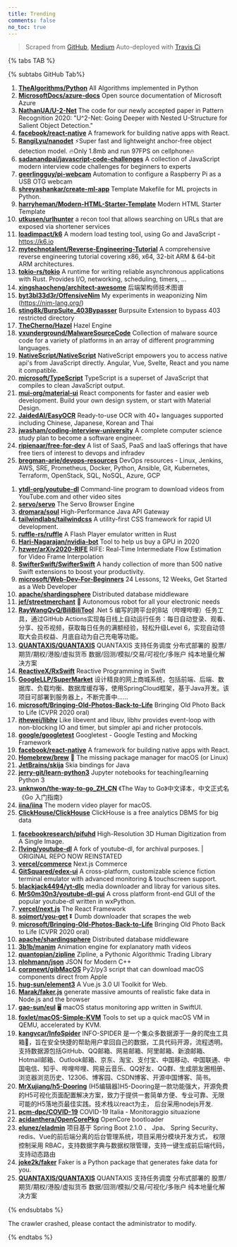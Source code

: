 ```yaml
---
title: Trending
comments: false
no_toc: true
---
```


> Scraped from [GitHub](https://github.com/trending), [Medium](https://medium.com/topic/popular)
Auto-deployed with [Travis Ci](https://travis-ci.org/)

{% tabs TAB %}
<!-- tab GitHub -->
{% subtabs GitHub Tab%}
<!-- tab Daily -->
1. [**TheAlgorithms/Python**](https://github.com/TheAlgorithms/Python)
All Algorithms implemented in Python
2. [**MicrosoftDocs/azure-docs**](https://github.com/MicrosoftDocs/azure-docs)
Open source documentation of Microsoft Azure
3. [**NathanUA/U-2-Net**](https://github.com/NathanUA/U-2-Net)
The code for our newly accepted paper in Pattern Recognition 2020: "U^2-Net: Going Deeper with Nested U-Structure for Salient Object Detection."
4. [**facebook/react-native**](https://github.com/facebook/react-native)
A framework for building native apps with React.
5. [**RangiLyu/nanodet**](https://github.com/RangiLyu/nanodet)
⚡Super fast and lightweight anchor-free object detection model. 🔥Only 1.8mb and run 97FPS on cellphone🔥
6. [**sadanandpai/javascript-code-challenges**](https://github.com/sadanandpai/javascript-code-challenges)
A collection of JavaScript modern interview code challenges for beginners to experts
7. [**geerlingguy/pi-webcam**](https://github.com/geerlingguy/pi-webcam)
Automation to configure a Raspberry Pi as a USB OTG webcam
8. [**shreyashankar/create-ml-app**](https://github.com/shreyashankar/create-ml-app)
Template Makefile for ML projects in Python.
9. [**harryheman/Modern-HTML-Starter-Template**](https://github.com/harryheman/Modern-HTML-Starter-Template)
Modern HTML Starter Template
10. [**utkusen/urlhunter**](https://github.com/utkusen/urlhunter)
a recon tool that allows searching on URLs that are exposed via shortener services
11. [**loadimpact/k6**](https://github.com/loadimpact/k6)
A modern load testing tool, using Go and JavaScript - https://k6.io
12. [**mytechnotalent/Reverse-Engineering-Tutorial**](https://github.com/mytechnotalent/Reverse-Engineering-Tutorial)
A comprehensive reverse engineering tutorial covering x86, x64, 32-bit ARM & 64-bit ARM architectures.
13. [**tokio-rs/tokio**](https://github.com/tokio-rs/tokio)
A runtime for writing reliable asynchronous applications with Rust. Provides I/O, networking, scheduling, timers, ...
14. [**xingshaocheng/architect-awesome**](https://github.com/xingshaocheng/architect-awesome)
后端架构师技术图谱
15. [**byt3bl33d3r/OffensiveNim**](https://github.com/byt3bl33d3r/OffensiveNim)
My experiments in weaponizing Nim (https://nim-lang.org/)
16. [**sting8k/BurpSuite_403Bypasser**](https://github.com/sting8k/BurpSuite_403Bypasser)
Burpsuite Extension to bypass 403 restricted directory
17. [**TheCherno/Hazel**](https://github.com/TheCherno/Hazel)
Hazel Engine
18. [**vxunderground/MalwareSourceCode**](https://github.com/vxunderground/MalwareSourceCode)
Collection of malware source code for a variety of platforms in an array of different programming languages.
19. [**NativeScript/NativeScript**](https://github.com/NativeScript/NativeScript)
NativeScript empowers you to access native api's from JavaScript directly. Angular, Vue, Svelte, React and you name it compatible.
20. [**microsoft/TypeScript**](https://github.com/microsoft/TypeScript)
TypeScript is a superset of JavaScript that compiles to clean JavaScript output.
21. [**mui-org/material-ui**](https://github.com/mui-org/material-ui)
React components for faster and easier web development. Build your own design system, or start with Material Design.
22. [**JaidedAI/EasyOCR**](https://github.com/JaidedAI/EasyOCR)
Ready-to-use OCR with 40+ languages supported including Chinese, Japanese, Korean and Thai
23. [**jwasham/coding-interview-university**](https://github.com/jwasham/coding-interview-university)
A complete computer science study plan to become a software engineer.
24. [**ripienaar/free-for-dev**](https://github.com/ripienaar/free-for-dev)
A list of SaaS, PaaS and IaaS offerings that have free tiers of interest to devops and infradev
25. [**bregman-arie/devops-resources**](https://github.com/bregman-arie/devops-resources)
DevOps resources - Linux, Jenkins, AWS, SRE, Prometheus, Docker, Python, Ansible, Git, Kubernetes, Terraform, OpenStack, SQL, NoSQL, Azure, GCP
<!-- endtab -->
<!-- tab Weekly -->
1. [**ytdl-org/youtube-dl**](https://github.com/ytdl-org/youtube-dl)
Command-line program to download videos from YouTube.com and other video sites
2. [**servo/servo**](https://github.com/servo/servo)
The Servo Browser Engine
3. [**dromara/soul**](https://github.com/dromara/soul)
High-Performance Java API Gateway
4. [**tailwindlabs/tailwindcss**](https://github.com/tailwindlabs/tailwindcss)
A utility-first CSS framework for rapid UI development.
5. [**ruffle-rs/ruffle**](https://github.com/ruffle-rs/ruffle)
A Flash Player emulator written in Rust
6. [**Hari-Nagarajan/nvidia-bot**](https://github.com/Hari-Nagarajan/nvidia-bot)
Tool to help us buy a GPU in 2020
7. [**hzwer/arXiv2020-RIFE**](https://github.com/hzwer/arXiv2020-RIFE)
RIFE: Real-Time Intermediate Flow Estimation for Video Frame Interpolation
8. [**SwifterSwift/SwifterSwift**](https://github.com/SwifterSwift/SwifterSwift)
A handy collection of more than 500 native Swift extensions to boost your productivity.
9. [**microsoft/Web-Dev-For-Beginners**](https://github.com/microsoft/Web-Dev-For-Beginners)
24 Lessons, 12 Weeks, Get Started as a Web Developer
10. [**apache/shardingsphere**](https://github.com/apache/shardingsphere)
Distributed database middleware
11. [**jef/streetmerchant**](https://github.com/jef/streetmerchant)
🤖 Autonomous robot for all your electronic needs
12. [**RayWangQvQ/BiliBiliTool**](https://github.com/RayWangQvQ/BiliBiliTool)
.Net 5 编写的跨平台的B站（哔哩哔哩）任务工具，通过GitHub Actions实现每日线上自动运行任务：每日自动登录、观看、分享、投币视频，获取每日任务的满额经验，轻松升级Level 6，实现自动领取大会员权益、月底自动为自己充电等功能。
13. [**QUANTAXIS/QUANTAXIS**](https://github.com/QUANTAXIS/QUANTAXIS)
QUANTAXIS 支持任务调度 分布式部署的 股票/期货/期权/港股/虚拟货币 数据/回测/模拟/交易/可视化/多账户 纯本地量化解决方案
14. [**ReactiveX/RxSwift**](https://github.com/ReactiveX/RxSwift)
Reactive Programming in Swift
15. [**GoogleLLP/SuperMarket**](https://github.com/GoogleLLP/SuperMarket)
设计精良的网上商城系统，包括前端、后端、数据库、负载均衡、数据库缓存等，使用SpringCloud框架，基于Java开发。该项目可部署到服务器上，不断完善中……
16. [**microsoft/Bringing-Old-Photos-Back-to-Life**](https://github.com/microsoft/Bringing-Old-Photos-Back-to-Life)
Bringing Old Photo Back to Life (CVPR 2020 oral)
17. [**ithewei/libhv**](https://github.com/ithewei/libhv)
Like libevent and libuv, libhv provides event-loop with non-blocking IO and timer, but simpler api and richer protocols.
18. [**google/googletest**](https://github.com/google/googletest)
Googletest - Google Testing and Mocking Framework
19. [**facebook/react-native**](https://github.com/facebook/react-native)
A framework for building native apps with React.
20. [**Homebrew/brew**](https://github.com/Homebrew/brew)
🍺 The missing package manager for macOS (or Linux)
21. [**JetBrains/skija**](https://github.com/JetBrains/skija)
Skia bindings for Java
22. [**jerry-git/learn-python3**](https://github.com/jerry-git/learn-python3)
Jupyter notebooks for teaching/learning Python 3
23. [**unknwon/the-way-to-go_ZH_CN**](https://github.com/unknwon/the-way-to-go_ZH_CN)
《The Way to Go》中文译本，中文正式名《Go 入门指南》
24. [**iina/iina**](https://github.com/iina/iina)
The modern video player for macOS.
25. [**ClickHouse/ClickHouse**](https://github.com/ClickHouse/ClickHouse)
ClickHouse is a free analytics DBMS for big data
<!-- endtab -->
<!-- tab Monthly -->
1. [**facebookresearch/pifuhd**](https://github.com/facebookresearch/pifuhd)
High-Resolution 3D Human Digitization from A Single Image.
2. [**l1ving/youtube-dl**](https://github.com/l1ving/youtube-dl)
A fork of youtube-dl, for archival purposes. | ORIGINAL REPO NOW REINSTATED
3. [**vercel/commerce**](https://github.com/vercel/commerce)
Next.js Commerce
4. [**GitSquared/edex-ui**](https://github.com/GitSquared/edex-ui)
A cross-platform, customizable science fiction terminal emulator with advanced monitoring & touchscreen support.
5. [**blackjack4494/yt-dlc**](https://github.com/blackjack4494/yt-dlc)
media downloader and libray for various sites.
6. [**MrS0m30n3/youtube-dl-gui**](https://github.com/MrS0m30n3/youtube-dl-gui)
A cross platform front-end GUI of the popular youtube-dl written in wxPython.
7. [**vercel/next.js**](https://github.com/vercel/next.js)
The React Framework
8. [**soimort/you-get**](https://github.com/soimort/you-get)
⏬ Dumb downloader that scrapes the web
9. [**microsoft/Bringing-Old-Photos-Back-to-Life**](https://github.com/microsoft/Bringing-Old-Photos-Back-to-Life)
Bringing Old Photo Back to Life (CVPR 2020 oral)
10. [**apache/shardingsphere**](https://github.com/apache/shardingsphere)
Distributed database middleware
11. [**3b1b/manim**](https://github.com/3b1b/manim)
Animation engine for explanatory math videos
12. [**quantopian/zipline**](https://github.com/quantopian/zipline)
Zipline, a Pythonic Algorithmic Trading Library
13. [**nlohmann/json**](https://github.com/nlohmann/json)
JSON for Modern C++
14. [**corpnewt/gibMacOS**](https://github.com/corpnewt/gibMacOS)
Py2/py3 script that can download macOS components direct from Apple
15. [**hug-sun/element3**](https://github.com/hug-sun/element3)
A Vue.js 3.0 UI Toolkit for Web.
16. [**Marak/faker.js**](https://github.com/Marak/faker.js)
generate massive amounts of realistic fake data in Node.js and the browser
17. [**gao-sun/eul**](https://github.com/gao-sun/eul)
🖥️ macOS status monitoring app written in SwiftUI.
18. [**foxlet/macOS-Simple-KVM**](https://github.com/foxlet/macOS-Simple-KVM)
Tools to set up a quick macOS VM in QEMU, accelerated by KVM.
19. [**kangvcar/InfoSpider**](https://github.com/kangvcar/InfoSpider)
INFO-SPIDER 是一个集众多数据源于一身的爬虫工具箱🧰，旨在安全快捷的帮助用户拿回自己的数据，工具代码开源，流程透明。支持数据源包括GitHub、QQ邮箱、网易邮箱、阿里邮箱、新浪邮箱、Hotmail邮箱、Outlook邮箱、京东、淘宝、支付宝、中国移动、中国联通、中国电信、知乎、哔哩哔哩、网易云音乐、QQ好友、QQ群、生成朋友圈相册、浏览器浏览历史、12306、博客园、CSDN博客、开源中国博客、简书。
20. [**MrXujiang/h5-Dooring**](https://github.com/MrXujiang/h5-Dooring)
(H5编辑器)H5-Dooring是一款功能强大，开源免费的H5可视化页面配置解决方案，致力于提供一套简单方便、专业可靠、无限可能的H5落地页最佳实践。技术栈以react为主， 后台采用nodejs开发.
21. [**pcm-dpc/COVID-19**](https://github.com/pcm-dpc/COVID-19)
COVID-19 Italia - Monitoraggio situazione
22. [**acidanthera/OpenCorePkg**](https://github.com/acidanthera/OpenCorePkg)
OpenCore bootloader
23. [**elunez/eladmin**](https://github.com/elunez/eladmin)
项目基于 Spring Boot 2.1.0 、 Jpa、 Spring Security、redis、Vue的前后端分离的后台管理系统，项目采用分模块开发方式， 权限控制采用 RBAC，支持数据字典与数据权限管理，支持一键生成前后端代码，支持动态路由
24. [**joke2k/faker**](https://github.com/joke2k/faker)
Faker is a Python package that generates fake data for you.
25. [**QUANTAXIS/QUANTAXIS**](https://github.com/QUANTAXIS/QUANTAXIS)
QUANTAXIS 支持任务调度 分布式部署的 股票/期货/期权/港股/虚拟货币 数据/回测/模拟/交易/可视化/多账户 纯本地量化解决方案
<!-- endtab -->
{% endsubtabs %}
<!-- endtab -->
<!-- tab Medium -->
The crawler crashed, please contact the administrator to modify.
<!-- endtab -->
{% endtabs %}
